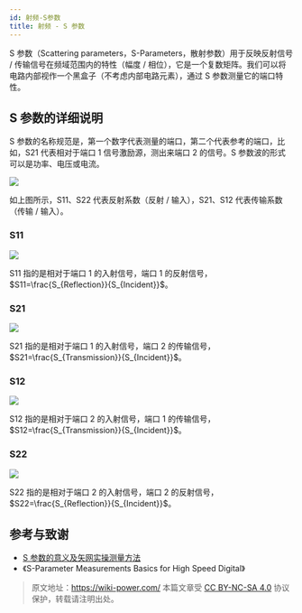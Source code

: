```yaml
---
id: 射频-S参数
title: 射频 - S 参数
---
```


S 参数（Scattering parameters，S-Parameters，散射参数）用于反映反射信号 / 传输信号在频域范围内的特性（幅度 / 相位），它是一个复数矩阵。我们可以将电路内部视作一个黑盒子（不考虑内部电路元素），通过 S 参数测量它的端口特性。

## S 参数的详细说明

S 参数的名称规范是，第一个数字代表测量的端口，第二个代表参考的端口，比如，S21 代表相对于端口 1 信号激励源，测出来端口 2 的信号。S 参数波的形式可以是功率、电压或电流。

![](https://wiki-media-1253965369.cos.ap-guangzhou.myqcloud.com/img/20220627100338.png)

如上图所示，S11、S22 代表反射系数（反射 / 输入），S21、S12 代表传输系数（传输 / 输入）。

### S11

![](https://wiki-media-1253965369.cos.ap-guangzhou.myqcloud.com/img/20220621000000.gif)

S11 指的是相对于端口 1 的入射信号，端口 1 的反射信号，$S11=\frac{S_{Reflection}}{S_{Incident}}$。

### S21

![](https://wiki-media-1253965369.cos.ap-guangzhou.myqcloud.com/img/20220621000001.gif)

S21 指的是相对于端口 1 的入射信号，端口 2 的传输信号，$S21=\frac{S_{Transmission}}{S_{Incident}}$。

### S12

![](https://wiki-media-1253965369.cos.ap-guangzhou.myqcloud.com/img/20220621000002.gif)

S12 指的是相对于端口 2 的入射信号，端口 1 的传输信号，$S12=\frac{S_{Transmission}}{S_{Incident}}$。

### S22

![](https://wiki-media-1253965369.cos.ap-guangzhou.myqcloud.com/img/20220621000003.gif)

S22 指的是相对于端口 2 的入射信号，端口 2 的反射信号，$S22=\frac{S_{Reflection}}{S_{Incident}}$。

## 参考与致谢

- [S 参数的意义及矢网实操测量方法](http://jietaipu.com/resource/88.html)
- 《S-Parameter Measurements Basics for High Speed Digital》

> 原文地址：<https://wiki-power.com/>
> 本篇文章受 [CC BY-NC-SA 4.0](https://creativecommons.org/licenses/by/4.0/deed.zh) 协议保护，转载请注明出处。

